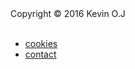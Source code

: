 <div class="links_cc_copy" style="margin-bottom: 20px;">
Copyright &copy; 2016 Kevin O.J<br><br>

<!-- * [License](license) -->

* <a href="http://www.student.bth.se/~kejo15/dbwebb-kurser/design/me/anax-flat/htdocs/index.php/cookies">cookies</a>
* <a href="http://www.student.bth.se/~kejo15/dbwebb-kurser/design/me/anax-flat/htdocs/index.php/contact">contact</a>
</div>
